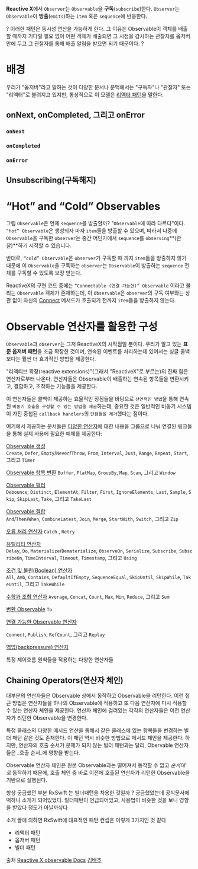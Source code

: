 
**Reactive X**에서 `Observer`는 `Observable`을 **구독**(`subscribe`)한다.
`Observer`는 `Observable`이 **방출**(`emits`)하는 `item` 혹은 `sequence`에 반응한다.

?
이러한 패턴은 동시성 연산을 가능하게 한다. 그 이유는 Observable이 객체를 배출할 때까지 기다릴 필요 없이 어떤 객체가 배출되면 그 시점을 감시하는 관찰자를 옵저버 안에 두고 그 관찰자를 통해 배출 알림을 받으면 되기 때문이다.
?


# 배경
우리가 "옵저버"라고 말하는 것이 다양한 문서나 문맥에서는 "구독자"나 "관찰자" 또는 "리액터"로 불려지고 있지만, 통상적으로 이 모델은 [리액터 패턴](http://en.wikipedia.org/wiki/Reactor_pattern)을 말한다.


## onNext, onCompleted, 그리고 onError

### `onNext`

### `onCompleted`

### `onError`


## Unsubscribing(구독해지)


# “Hot” and “Cold” Observables
그럼 `Observable`은  언제 `sequence`를 방출할까?
"`Observable`에 따라 다르다"이다. 
`“hot” Observable`은 생성되자 마자 `item`들을 방출할 수 있으며, 
따라서 나중에 `Observable`을 구독한 `observer`는 중간 어딘가에서 `sequence`를 `observing`**(관찰)**하기 시작할 수 있습니다.

반대로, `“cold” Observable`은 `observer`가 구독할 때 까지 `item`들을 방출하지 않기 때문에
이 `Observable`을 구독하는 `observer`는 `Observable`이 방출하는 `sequence` 전체를 구독할 수 있도록 보장 받는다.

ReactiveX의 구현 코드 중에는 `“Connectable (연결 가능한)” Observable` 이라고 불리는 `Observable` 객체가 존재하는데, 
이 `Observable`은 `observer`의 구독 여부와는 상관 없이 자신의 [Connect](https://reactivex.io/documentation/ko/operators/connect.html) 메서드가 호출되기 전까지 `item`들을 방출하지 않는다.
# Observable 연산자를 활용한 구성

`Observable`과 `observer`는 그저 ReactiveX의 시작점일 뿐이다. 우리가 알고 있는 **표준 옵저버 패턴**을 조금 확장한 것이며, 연속된 이벤트를 처리하는데 있어서는 싱글 콜백보다는 훨씬 더 효과적인 방법을 제공한다.

"리액티브 확장(reactive extensions)"(그래서 "ReactiveX"로 부르는)의 진짜 힘은 연산자로부터 나온다. 연산자들은 Observable이 배출하는 연속된 항목들을 변환시키고, 결합하고, 조작하는 기능들을 제공한다.

이 연산자들은 콜백이 제공하는 효율적인 장점들을 바탕으로 `선언적인 방법`을 통해 연속된 `비동기 호출을 구성할 수 있는 방법을 제공`하는데, 중요한 것은 일반적인 비동기 시스템이 가진 중첩된 `callback handlers`의 `단점들을 제거`했다는 점이다.

여기에서 제공하는 문서들은 [다양한 연산자](https://reactivex.io/documentation/operators.html#alphabetical)에 대한 내용을 그룹으로 나눠 연결된 링크들을 통해 실제 사용에 필요한 예제를 제공한다:

[Observable 생성](https://reactivex.io/documentation/operators.html#creating)
`Create`, `Defer`, `Empty`/`Never`/`Throw`, `From`, `Interval`, `Just`, `Range`, `Repeat`, `Start`, 그리고 `Timer`

[Observable 항목 변환](https://reactivex.io/documentation/operators.html#transforming)
`Buffer`, `FlatMap`, `GroupBy`, `Map`, `Scan`, 그리고 `Window`

[Observable 필터](https://reactivex.io/documentation/operators.html#filtering)
`Debounce`, `Distinct`, `ElementAt`, `Filter`, `First`, `IgnoreElements`, `Last`, `Sample`, `Skip`, `SkipLast`, `Take`, 그리고 `TakeLast`

[Observable 결합](https://reactivex.io/documentation/operators.html#combining)
`And`/`Then`/`When`, `CombineLatest`, `Join`, `Merge`, `StartWith`, `Switch`, 그리고 `Zip`

[오류 처리 연산자](https://reactivex.io/documentation/operators.html#error)
`Catch` , `Retry`

[유틸리티 연산자](https://reactivex.io/documentation/operators.html#utility)
`Delay`, `Do`, `Materialize`/`Dematerialize`, `ObserveOn`, `Serialize`, `Subscribe`, `SubscribeOn`, `TimeInterval`, `Timeout`, `Timestamp`, 그리고 `Using`

[조건 및 불린(Boolean) 연산자](https://reactivex.io/documentation/operators.html#conditional)
`All`, `Amb`, `Contains`, `DefaultIfEmpty`, `SequenceEqual`, `SkipUntil`, `SkipWhile`, `TakeUntil`, 그리고 `TakeWhile`

[수학과 조합 연산자](https://reactivex.io/documentation/operators.html#mathematical)
`Average`, `Concat`, `Count`, `Max`, `Min`, `Reduce`, 그리고 `Sum`

[변환 Observable](https://reactivex.io/documentation/operators.html#conversion)
`To`

[연결 가능한 Observable 연산자](https://reactivex.io/documentation/operators.html#connectable)

`Connect`, `Publish`, `RefCount`, 그리고 `Replay`

[역압(backpressure) 연산자](https://reactivex.io/documentation/operators/backpressure.html)

특정 제어흐름 원칙들을 적용하는 다양한 연산자들
## Chaining Operators(연산자 체인)

대부분의 연산자들은 Observable 상에서 동작하고 Observable을 리턴한다. 이런 접근 방법은 연산자들을 하나의 Observable에 적용하고 또 다음 연산자에 다시 적용할 수 있는 연산자 체인을 제공한다. 연산자 체인에 걸려있는 각각의 연산자들은 이전 연산자가 리턴한 Observable을 변경한다.

특정 클래스의 다양한 메서드 연산을 통해서 같은 클래스에 있는 항목들을 변경하는 빌더 패턴 같은 것도 존재한다. 이 패턴 역시 비슷한 방법으로 메서드 체인을 제공한다.
하지만, 연산자의 호출 순서가 문제가 되지 않는 빌더 패턴과는 달리, Obervable 연산자들은 _호출 순서_에 영향을 받는다.

Observable 연산자 체인은 원본 Observable과는 떨어져서 동작할 수 없고 _순서대로_ 동작하기 때문에, 호출 체인 중 바로 이전에 호출된 연산자가 리턴한 Observable을 기반으로 실행된다.


항상 궁금했던 부분
RxSwift 는 빌더패턴을 차용한 것일까 ? 궁금했었는데
공식문서에 떡하니 소개가 되어있었다.
빌더패턴이 언급되어있고, 사용법이 비슷한 것을 보니 영향을 받았다 정도가 아닐까싶다

소개 글에 의하면 RxSwift에 대표적인 패턴 컨셉은 이렇게 3가지인 것 같다
* 리액터 패턴
* 옵저버 패턴
* 빌더 패턴

 


출처
[Reactive X observable Docs](https://reactivex.io/documentation/ko/observable.html)
[김배추](https://baechukim.tistory.com/14)

